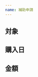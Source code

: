 ```yaml
---
name: 補助申請
---
```


<!--
まず、タイトルに

書籍購入補助申請
機材購入補助申請
予防接種補助申請

のいずれかを入力してください
-->

## 対象

<!--
補助申請する商品名／予防接種の名称を入力してください
（例）インフルエンザ
-->

## 購入日

<!--
購入／接種した日付を入力してください
（例）2020/01/01
-->

## 金額

<!--
購入／接種にかかった費用を入力してください
（例）2000円
-->
